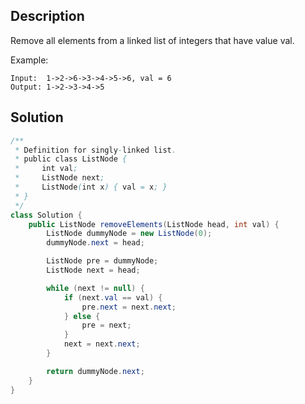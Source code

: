 ## Description

Remove all elements from a linked list of integers that have value val.

Example:
```
Input:  1->2->6->3->4->5->6, val = 6
Output: 1->2->3->4->5
```

## Solution

```java
/**
 * Definition for singly-linked list.
 * public class ListNode {
 *     int val;
 *     ListNode next;
 *     ListNode(int x) { val = x; }
 * }
 */
class Solution {
    public ListNode removeElements(ListNode head, int val) {
        ListNode dummyNode = new ListNode(0);
        dummyNode.next = head;

        ListNode pre = dummyNode;
        ListNode next = head;

        while (next != null) {
            if (next.val == val) {
                pre.next = next.next;
            } else {
                pre = next;
            }
            next = next.next;
        }

        return dummyNode.next;
    }
}
```
